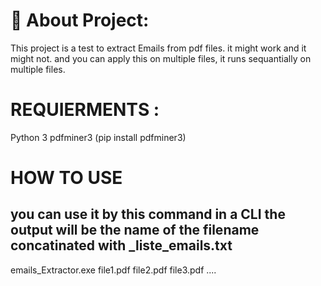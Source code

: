 # 💫 About Project:
This project is a test to extract Emails from pdf files. it might work and it might not. 
and you can apply this on multiple files,
it runs sequantially on multiple files.

# REQUIERMENTS :
Python 3
pdfminer3 (pip install pdfminer3)

# HOW TO USE

you can use it by this command 
in a CLI  the output will be the name of the filename concatinated with _liste_emails.txt
---
emails_Extractor.exe file1.pdf file2.pdf file3.pdf ....
